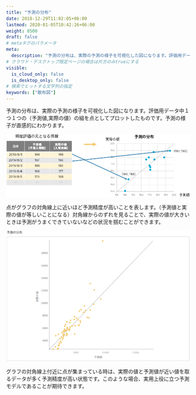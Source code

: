 ```yaml
---
title: "予測の分布"
date: 2018-12-29T11:02:05+06:00
lastmod: 2020-01-05T10:42:26+06:00
weight: 8500
draft: false
# metaタグのパラメータ
meta:
  description: "予測の分布は、実際の予測の様子を可視化した図になります。評価用データ中１つ１つの（予測値,実際の値）の組を点としてプロットしたものです。"
# クラウド・デスクトップ限定ページの場合は片方のみtrueにする
visible:
  is_cloud_only: false
  is_desktop_only: false
# 検索でヒットする文字列の指定
keywords: ["散布図"]
---
```


予測の分布は、実際の予測の様子を可視化した図になります。評価用データ中１つ１つの（予測値,実際の値）の組を点としてプロットしたものです。予測の様子が直感的にわかります。

![](../img/t_slide3.png)

点がグラフの対角線上に近いほど予測精度が高いことを表します。（予測値と実際の値が等しいことになる）対角線からのずれを見ることで、実際の値が大きいときは予測がうまくできていないなどの状況を掴むことができます。

![](../img/t_slide4.png)

グラフの対角線上付近に点が集まっている時は、実際の値と予測値が近い値を取るデータが多く予測精度が高い状態です。このような場合、実用上役に立つ予測モデルであることが期待できます。
